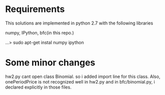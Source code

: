 # Requirements

This solutions are implemented in python 2.7 with the following libraries

numpy, IPython, bfc(in this repo.)

...> sudo apt-get instal numpy ipython

# Some minor changes

hw2.py cant open class Binomial. so i added import line for this class.
Also, onePeriodPrice is not recognized well in hw2.py and in bfc/binomial.py, i declared explicitly in those files.
